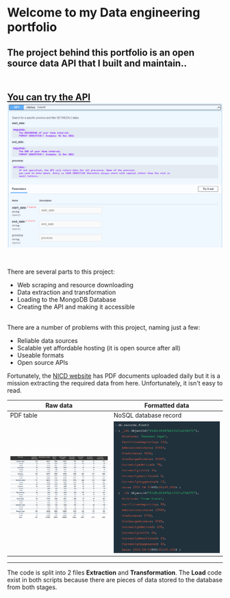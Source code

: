 # Welcome to my Data engineering portfolio
The project behind this portfolio is an open source data API that I built and maintain..
<br></br>
----------------------------------
[__You can try the API__](https://covidza-data.deta.dev/docs)
<img src='/COVID-API-ZA/images/API_test.png' width='800'>
<br></br>
-----------------------------------

There are several parts to this project:
 - Web scraping and resource downloading
 - Data extraction and transformation
 - Loading to the MongoDB Database
 - Creating the API and making it accessible
<br></br>

There are a number of problems with this project, naming just a few:
 - Reliable data sources
 - Scalable yet affordable hosting (it is open source after all)
 - Useable formats
 - Open source APIs

Fortunately, the <a href="https://www.nicd.ac.za/">NICD website</a> has PDF documents uploaded daily but it is a mission extracting the required data from here. Unfortunately, it isn't easy to read.


Raw data | Formatted data
---|---
PDF table | NoSQL database record
<img src="/COVID-API-ZA/images/PDF%20Data.png" width=450/> | <img src="/COVID-API-ZA/images/db_record.png" width=450/>

---------------------------------------
The code is split into 2 files __Extraction__ and __Transformation__. The __Load__ code exist in both scripts because there are pieces of data stored to the database from both stages.

